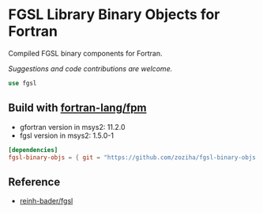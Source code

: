 # FGSL Library Binary Objects for Fortran

Compiled FGSL binary components for Fortran.

*Suggestions and code contributions are welcome.*

```fortran
use fgsl
```

## Build with [fortran-lang/fpm](https://github.com/fortran-lang/fpm)

- gfortran version in msys2: 11.2.0
- fgsl version in msys2: 1.5.0-1

```toml
[dependencies]
fgsl-binary-objs = { git = "https://github.com/zoziha/fgsl-binary-objs.git" }
```

## Reference

- [reinh-bader/fgsl](https://github.com/reinh-bader/fgsl)
